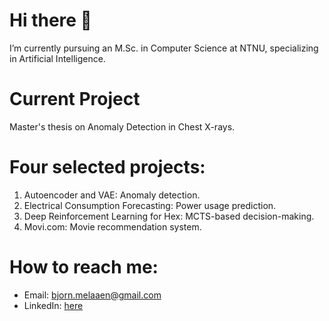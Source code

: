 # Hi there 👋
I’m currently pursuing an M.Sc. in Computer Science at NTNU, specializing in Artificial Intelligence.

# Current Project
Master's thesis on Anomaly Detection in Chest X-rays.

# Four selected projects:
1. Autoencoder and VAE: Anomaly detection.
2. Electrical Consumption Forecasting: Power usage prediction.
3. Deep Reinforcement Learning for Hex: MCTS-based decision-making.
4. Movi.com: Movie recommendation system.

# How to reach me:
- Email: bjorn.melaaen@gmail.com
- LinkedIn: [here](https://www.linkedin.com/in/bj%C3%B8rn-melaaen-606082226/)
